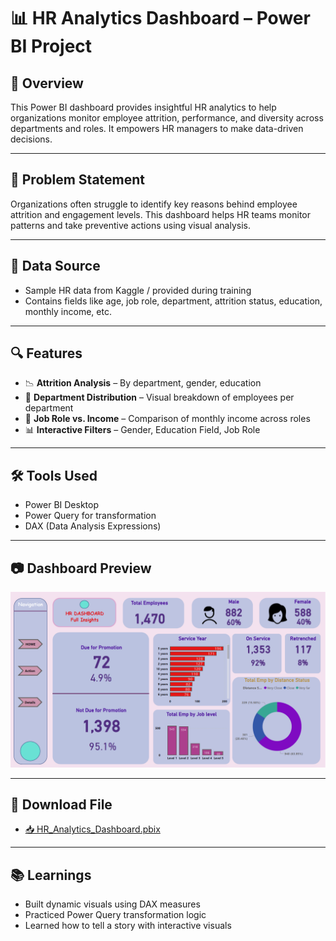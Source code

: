 # 📊 HR Analytics Dashboard – Power BI Project

## 📌 Overview
This Power BI dashboard provides insightful HR analytics to help organizations monitor employee attrition, performance, and diversity across departments and roles. It empowers HR managers to make data-driven decisions.

---

## 🧠 Problem Statement
Organizations often struggle to identify key reasons behind employee attrition and engagement levels. This dashboard helps HR teams monitor patterns and take preventive actions using visual analysis.

---

## 🔄 Data Source
- Sample HR data from Kaggle / provided during training
- Contains fields like age, job role, department, attrition status, education, monthly income, etc.

---

## 🔍 Features

- 📉 **Attrition Analysis** – By department, gender, education
- 🏢 **Department Distribution** – Visual breakdown of employees per department
- 💼 **Job Role vs. Income** – Comparison of monthly income across roles
- 📊 **Interactive Filters** – Gender, Education Field, Job Role

---

## 🛠️ Tools Used

- Power BI Desktop
- Power Query for transformation
- DAX (Data Analysis Expressions)

---

## 📷 Dashboard Preview

![HR Dashboard](hr_dashboard.png)

---

## 📁 Download File

- [📥 HR_Analytics_Dashboard.pbix](https://github.com/Sanjayr1904/hr-analytics-dashboard/raw/main/HR_Analytics_Dashboard.pbix)

---

## 📚 Learnings

- Built dynamic visuals using DAX measures
- Practiced Power Query transformation logic
- Learned how to tell a story with interactive visuals
